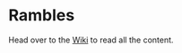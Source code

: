 # Rambles

Head over to the [Wiki](https://github.com/MewSoul/Rambles/wiki) to read all the content.
